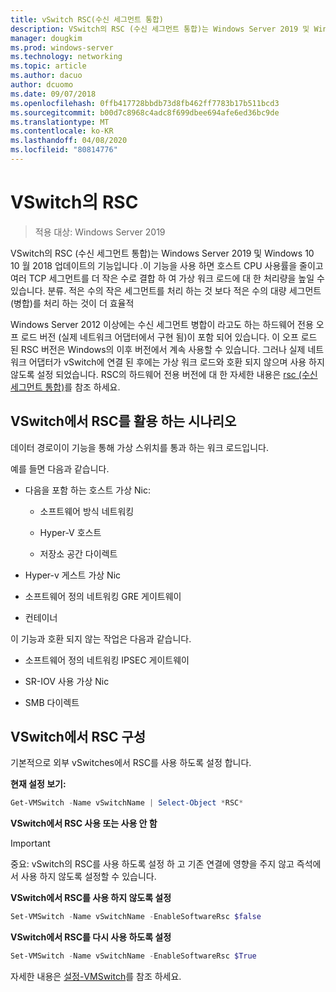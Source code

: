 ```yaml
---
title: vSwitch RSC(수신 세그먼트 통합)
description: VSwitch의 RSC (수신 세그먼트 통합)는 Windows Server 2019 및 Windows 10 10 월 2018 업데이트의 기능입니다 .이 기능을 사용 하면 호스트 CPU 사용률을 줄이고 여러 TCP 세그먼트를 더 작은 수로 결합 하 여 가상 워크 로드에 대 한 처리량을 높일 수 있습니다. 분류. 적은 수의 작은 세그먼트를 처리 하는 것 보다 적은 수의 대량 세그먼트 (병합)를 처리 하는 것이 더 효율적
manager: dougkim
ms.prod: windows-server
ms.technology: networking
ms.topic: article
ms.author: dacuo
author: dcuomo
ms.date: 09/07/2018
ms.openlocfilehash: 0ffb417728bbdb73d8fb462ff7783b17b511bcd3
ms.sourcegitcommit: b00d7c8968c4adc8f699dbee694afe6ed36bc9de
ms.translationtype: MT
ms.contentlocale: ko-KR
ms.lasthandoff: 04/08/2020
ms.locfileid: "80814776"
---
```

# <a name="rsc-in-the-vswitch"></a>VSwitch의 RSC
>적용 대상: Windows Server 2019

VSwitch의 RSC (수신 세그먼트 통합)는 Windows Server 2019 및 Windows 10 10 월 2018 업데이트의 기능입니다 .이 기능을 사용 하면 호스트 CPU 사용률을 줄이고 여러 TCP 세그먼트를 더 작은 수로 결합 하 여 가상 워크 로드에 대 한 처리량을 높일 수 있습니다. 분류. 적은 수의 작은 세그먼트를 처리 하는 것 보다 적은 수의 대량 세그먼트 (병합)를 처리 하는 것이 더 효율적

Windows Server 2012 이상에는 수신 세그먼트 병합이 라고도 하는 하드웨어 전용 오프 로드 버전 (실제 네트워크 어댑터에서 구현 됨)이 포함 되어 있습니다. 이 오프 로드 된 RSC 버전은 Windows의 이후 버전에서 계속 사용할 수 있습니다. 그러나 실제 네트워크 어댑터가 vSwitch에 연결 된 후에는 가상 워크 로드와 호환 되지 않으며 사용 하지 않도록 설정 되었습니다. RSC의 하드웨어 전용 버전에 대 한 자세한 내용은 [rsc (수신 세그먼트 통합)](https://docs.microsoft.com/previous-versions/windows/it-pro/windows-server-2012-R2-and-2012/hh997024(v=ws.11))를 참조 하세요.

## <a name="scenarios-that-benefit-from-rsc-in-the-vswitch"></a>VSwitch에서 RSC를 활용 하는 시나리오

데이터 경로이이 기능을 통해 가상 스위치를 통과 하는 워크 로드입니다.

예를 들면 다음과 같습니다.

-   다음을 포함 하는 호스트 가상 Nic:

    -   소프트웨어 방식 네트워킹

    -   Hyper-V 호스트

    -   저장소 공간 다이렉트

-   Hyper-v 게스트 가상 Nic

-   소프트웨어 정의 네트워킹 GRE 게이트웨이

-   컨테이너

이 기능과 호환 되지 않는 작업은 다음과 같습니다.

-   소프트웨어 정의 네트워킹 IPSEC 게이트웨이

-   SR-IOV 사용 가상 Nic

-   SMB 다이렉트

## <a name="configure-rsc-in-the-vswitch"></a>VSwitch에서 RSC 구성


기본적으로 외부 vSwitches에서 RSC를 사용 하도록 설정 합니다.

**현재 설정 보기:**

```PowerShell
Get-VMSwitch -Name vSwitchName | Select-Object *RSC*
```

**VSwitch에서 RSC 사용 또는 사용 안 함**


>[!IMPORTANT]
>중요: vSwitch의 RSC를 사용 하도록 설정 하 고 기존 연결에 영향을 주지 않고 즉석에서 사용 하지 않도록 설정할 수 있습니다.


**VSwitch에서 RSC를 사용 하지 않도록 설정**

```PowerShell
Set-VMSwitch -Name vSwitchName -EnableSoftwareRsc $false
```

**VSwitch에서 RSC를 다시 사용 하도록 설정**

```PowerShell
Set-VMSwitch -Name vSwitchName -EnableSoftwareRsc $True
```
자세한 내용은 [설정-VMSwitch](https://docs.microsoft.com/powershell/module/hyper-v/set-vmswitch?view=win10-ps)를 참조 하세요.
